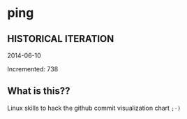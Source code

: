 # ping

## HISTORICAL ITERATION
2014-06-10

Incremented: 738

## What is this?? 
Linux skills to hack the github commit visualization chart `;-)`

